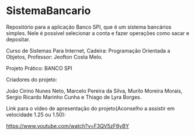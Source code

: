 # SistemaBancario
Repositório para a aplicação Banco SPI, que é um sistema bancários simples. Nele é possível selecionar a conta e fazer operações como sacar e depositar.

Curso de Sistemas Para Internet, Cadeira: Programação Orientada a Objetos, Professor: Jeofton Costa Melo.

Projeto Prático: BANCO SPI

Criadores do projeto:

João Cirino Nunes Neto, Marcelo Pereira da Silva, Murilo Moreira Morais, Sergio Ricardo Marinho Cunha e Thiago de Lyra Borges.

Link para o vídeo de apresentação do projeto(Aconselho a assistir em velocidade 1.25 ou 1.50):

https://www.youtube.com/watch?v=F3QV5zF6yBY
